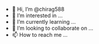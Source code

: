 - 👋 Hi, I’m @chirag588
- 👀 I’m interested in ...
- 🌱 I’m currently learning ...
- 💞️ I’m looking to collaborate on ...
- 📫 How to reach me ...

<!---
chirag588/chirag588 is a ✨ special ✨ repository because its `README.md` (this file) appears on your GitHub profile.
You can click the Preview link to take a look at your changes.
